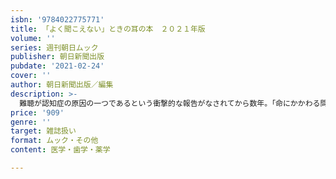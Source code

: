```yaml
---
isbn: '9784022775771'
title: 「よく聞こえない」ときの耳の本　２０２１年版
volume: ''
series: 週刊朝日ムック
publisher: 朝日新聞出版
pubdate: '2021-02-24'
cover: ''
author: 朝日新聞出版／編集
description: >-
  難聴が認知症の原因の一つであるという衝撃的な報告がなされてから数年。「命にかかわる問題じゃない」と無視してはいけない「聞こえ」の重要性と必要な治療についてわかりやすく解説。全国766件の「のいい病院」リストも掲載。
price: '909'
genre: ''
target: 雑誌扱い
format: ムック・その他
content: 医学・歯学・薬学

---
```

